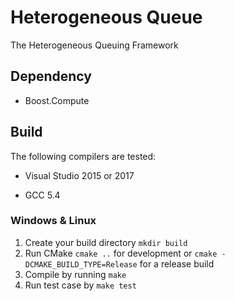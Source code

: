 # Heterogeneous Queue

The Heterogeneous Queuing Framework


## Dependency

- Boost.Compute

## Build


The following compilers are tested:

- Visual Studio 2015 or 2017

- GCC 5.4


### Windows & Linux

1. Create your build directory `mkdir build`
2. Run CMake `cmake ..` for development or `cmake -DCMAKE_BUILD_TYPE=Release` for a release build
3. Compile by running `make`
4. Run test case by `make test`

